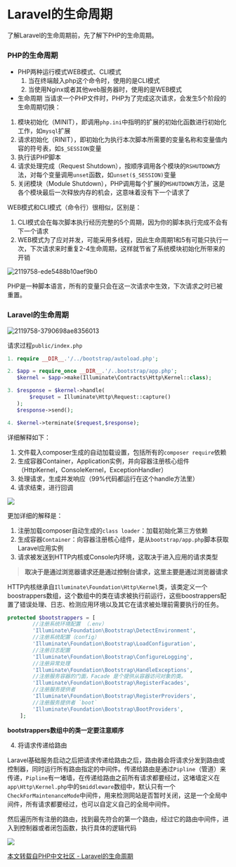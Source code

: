 # Laravel的生命周期

了解Laravel的生命周期前，先了解下PHP的生命周期。

### PHP的生命周期

- PHP两种运行模式WEB模式、CLI模式
  1. 当在终端敲入php这个命令时，使用的是CLI模式
  2. 当使用Nginx或者其他web服务器时，使用的是WEB模式
- 生命周期
当请求一个PHP文件时，PHP为了完成这次请求，会发生5个阶段的生命周期切换：

1. 模块初始化（MINIT），即调用`php.ini`中指明的扩展的初始化函数进行初始化工作，如`mysql`扩展
2. 请求初始化（RINIT），即初始化为执行本次脚本所需要的变量名称和变量值内容的符号表，如`$_SESSION`变量
3. 执行该PHP脚本
4. 请求处理完成（Request Shutdown），按顺序调用各个模块的`RSHUTDOWN`方法，对每个变量调用`unset`函数，如`unset($_SESSION)`变量
5. 关闭模块（Module Shutdown），PHP调用每个扩展的`MSHUTDOWN`方法，这是各个模块最后一次释放内存的机会，这意味着没有下一个请求了

WEB模式和CLI模式（命令行）很相似，区别是：

1. CLI模式会在每次脚本执行经历完整的5个周期，因为你的脚本执行完成不会有下一个请求
2. WEB模式为了应对并发，可能采用多线程，因此生命周期1和5有可能只执行一次，下次请求来时重复2-4生命周期，这样就节省了系统模块初始化所带来的开销

![2119758-ede5488b10aef9b0](E:\MD笔记\PHP\框架\laravel\2119758-ede5488b10aef9b0.png)

PHP是一种脚本语言，所有的变量只会在这一次请求中生效，下次请求之时已被重置。

### Laravel的生命周期

![2119758-3790698ae8356013](E:\MD笔记\PHP\框架\laravel\2119758-3790698ae8356013.png)

请求过程`public/index.php`

```php
1. require __DIR__.'/../bootstrap/autoload.php';

2. $app = require_once __DIR__.'/..bootstrap/app.php';
   $kernel = $app->make(Illuminate\Contracts\Http\Kernel::class);

3. $response = $kernel->handle(
	   $requset = Illuminate\Http\Request::capture()
   );
   $response->send();

4. $kernel->terminate($request,$response);
```

详细解释如下：

1. 文件载入composer生成的自动加载设置，包括所有的`composer require`依赖
2. 生成容器Container，Application实例，并向容器注册核心组件（HttpKernel，ConsoleKernel，ExceptionHandler）
3. 处理请求，生成并发响应（99%代码都运行在这个handle方法里）
4. 请求结束，进行回调

![](E:\MD笔记\PHP\框架\laravel\2119758-3d17c34fd9c561b8.png)

更加详细的解释是：

1. 注册加载composer自动生成的`class loader`：加载初始化第三方依赖
2. 生成容器`Container`：向容器注册核心组件，是从`bootstrap/app.php`脚本获取Laravel应用实例
3. 请求被发送到HTTP内核或Console内环境，这取决于进入应用的请求类型

> **取决于是通过浏览器请求还是通过控制台请求，这里主要是通过浏览器请求**

HTTP内核继承自`Illuminate\Foundation\Http\Kernel`类，该类定义一个boostrappers数组，这个数组中的类在请求被执行前运行，这些boostrappers配置了错误处理、日志、检测应用环境以及其它在请求被处理前需要执行的任务。

```php
protected $bootstrappers = [
        //注册系统环境配置 （.env）
        'Illuminate\Foundation\Bootstrap\DetectEnvironment',
        //注册系统配置（config）
        'Illuminate\Foundation\Bootstrap\LoadConfiguration',
        //注册日志配置
        'Illuminate\Foundation\Bootstrap\ConfigureLogging',
        //注册异常处理
        'Illuminate\Foundation\Bootstrap\HandleExceptions',
        //注册服务容器的门面，Facade 是个提供从容器访问对象的类。
        'Illuminate\Foundation\Bootstrap\RegisterFacades',
        //注册服务提供者
        'Illuminate\Foundation\Bootstrap\RegisterProviders',
        //注册服务提供者 `boot`
        'Illuminate\Foundation\Bootstrap\BootProviders',
    ];
```

**bootstrappers数组中的类一定要注意顺序**

4. 将请求传递给路由

Laravel基础服务启动之后把请求传递给路由之后，路由器会将请求分发到路由或控制器，同时运行所有路由指定的中间件。传递给路由是通过`Pipline`（管道）来传递，`Pipline`有一堵墙，在传递给路由之前所有请求都要经过，这堵墙定义在`app\Http\Kernel.php`中的`$middleware`数组中，默认只有一个`CheckForMaintenanceMode`中间件，用来检测网站是否暂时关闭，这是一个全局中间件，所有请求都要经过，也可以自定义自己的全局中间件。

然后遍历所有注册的路由，找到最先符合的第一个路由，经过它的路由中间件，进入到控制器或者闭包函数，执行具体的逻辑代码

![](E:\MD笔记\PHP\框架\laravel\2119758-ae9730b03f6ce607.png)

[本文转载自PHP中文社区 - Laravel的生命周期](https://phperzh.com/articles/3118)

